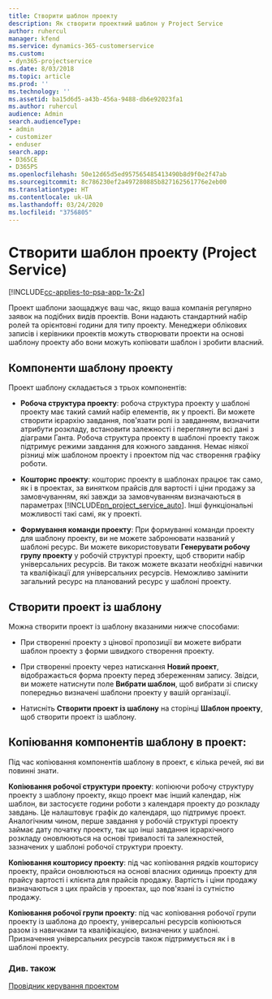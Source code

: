 ```yaml
---
title: Створити шаблон проекту
description: Як створити проектний шаблон у Project Service
author: ruhercul
manager: kfend
ms.service: dynamics-365-customerservice
ms.custom:
- dyn365-projectservice
ms.date: 8/03/2018
ms.topic: article
ms.prod: ''
ms.technology: ''
ms.assetid: ba15d6d5-a43b-456a-9488-db6e92023fa1
ms.author: ruhercul
audience: Admin
search.audienceType:
- admin
- customizer
- enduser
search.app:
- D365CE
- D365PS
ms.openlocfilehash: 50e12d65d5ed957565485413490b8d9f0e2f47ab
ms.sourcegitcommit: 8c786230ef2a497280885b827162561776e2eb00
ms.translationtype: HT
ms.contentlocale: uk-UA
ms.lasthandoff: 03/24/2020
ms.locfileid: "3756805"
---
```

# <a name="create-a-project-template-project-service"></a>Створити шаблон проекту (Project Service)

[!INCLUDE[cc-applies-to-psa-app-1x-2x](../includes/cc-applies-to-psa-app-1x-2x.md)]

Проект шаблони заощаджує ваш час, якщо ваша компанія регулярно заявок на подібних видів проектів. Вони надають стандартний набір ролей та орієнтовні години для типу проекту. Менеджери облікових записів і керівники проектів можуть створювати проекти на основі шаблону проекту або вони можуть копіювати шаблон і зробити власний.  
  
## <a name="components-of-project-template"></a>Компоненти шаблону проекту
 Проект шаблону складається з трьох компонентів:  
  
- **Робоча структура проекту**: робоча структура проекту у шаблоні проекту має такий самий набір елементів, як у проекті. Ви можете створити ієрархію завдання, повֹ’язати ролі із завданням, визначити атрибути розкладу, встановити залежності і переглянути всі дані з діаграми Ганта. Робоча структура проекту в шаблоні проекту також підтримує режими завдання для кожного завдання. Немає ніякої різниці між шаблоном проекту і проектом під час створення графіку роботи.  
  
- **Кошторис проекту**: кошторис проекту в шаблонах працює так само, як і в проектах, за винятком прайсів для вартості і ціни продажу за замовчуванням, які завжди за замовчуванням визначаються в параметрах [!INCLUDE[pn_project_service_auto](../includes/pn-project-service-auto.md)]. Інші функціональні можливості такі самі, як у проекті.  
  
- **Формування команди проекту**: При формуванні команди проекту для шаблону проекту, ви не можете забронювати названий у шаблоні ресурс. Ви можете використовувати **Генерувати робочу групу проекту** у робочій структурі проекту, щоб створити набір універсальних ресурсів. Ви також можете вказати необхідні навички та кваліфікації для універсальних ресурсів. Неможливо замінити загальний ресурс на планований ресурс у шаблоні проекту.  
  
## <a name="create-a-project-from-a-template"></a>Створити проект із шаблону  
 Можна створити проект із шаблону вказаними нижче способами:  
  
-   При створенні проекту з цінової пропозиції ви можете вибрати шаблон проекту з форми швидкого створення проекту.  
  
-   При створенні проекту через натискання **Новий проект**, відображається форма проекту перед збереженням запису. Звідси, ви можете натиснути поле **Вибрати шаблон**, щоб вибрати зі списку попередньо визначені шаблони проекту у вашій організації.  
  
-   Натисніть **Створити проект із шаблону** на сторінці **Шаблон проекту**, щоб створити проект із шаблону.  
  
## <a name="copying-components-of-a-template-to-a-project"></a>Копіювання компонентів шаблону в проект:  
 Під час копіювання компонентів шаблону в проект, є кілька речей, які ви повинні знати.  
  
 **Копіювання робочої структури проекту**: копіюючи робочу структуру проекту з шаблону проекту, якщо проект має інший календар, ніж шаблон, ви застосуєте години роботи з календаря проекту до розкладу завдань. Це налаштовує графік до календаря, що підтримує проект. Аналогічним чином, перше завдання у робочій структурі проекту займає дату початку проекту, так що інші завдання ієрархічного розкладу оновлюються на основі тривалості та залежностей, зазначених у шаблоні робочої структури проекту.  
  
 **Копіювання кошторису проекту**: під час копіювання рядків кошторису проекту, прайси оновлюються на основі власних одиниць проекту для прайсу вартості і клієнта для прайсів продажу. Вартість і ціни продажу визначаються з цих прайсів у проектах, що пов'язані із сутністю продажу.  
  
 **Копіювання робочої групи проекту**: під час копіювання робочої групи проекту із шаблона до проекту, універсальні ресурсів копіюються разом із навичками та кваліфікацією, визначених у шаблоні. Призначення універсальних ресурсів також підтримується як і в шаблоні проекту.  
  
### <a name="see-also"></a>Див. також  
 [Провідник керування проектом](../project-service/project-manager-guide.md)
